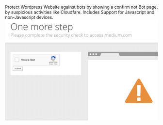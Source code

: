 Protect Wordpress Website against bots by showing a confirm not Bot page, by suspicious activities like Cloudfare.
Includes Support for Javascript and non-Javascript devices.
![Image description](screenshot.png)